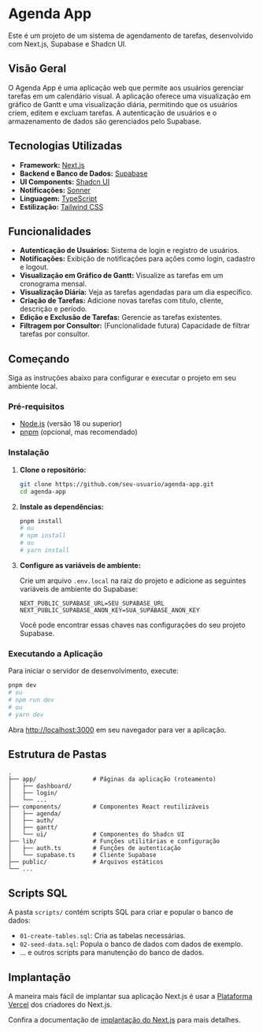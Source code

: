 # Agenda App

Este é um projeto de um sistema de agendamento de tarefas, desenvolvido com Next.js, Supabase e Shadcn UI.

## Visão Geral

O Agenda App é uma aplicação web que permite aos usuários gerenciar tarefas em um calendário visual. A aplicação oferece uma visualização em gráfico de Gantt e uma visualização diária, permitindo que os usuários criem, editem e excluam tarefas. A autenticação de usuários e o armazenamento de dados são gerenciados pelo Supabase.

## Tecnologias Utilizadas

*   **Framework:** [Next.js](https://nextjs.org/)
*   **Backend e Banco de Dados:** [Supabase](https://supabase.io/)
*   **UI Components:** [Shadcn UI](https://ui.shadcn.com/)
*   **Notificações:** [Sonner](https://sonner.emilkowal.ski/)
*   **Linguagem:** [TypeScript](https://www.typescriptlang.org/)
*   **Estilização:** [Tailwind CSS](https://tailwindcss.com/)

## Funcionalidades

*   **Autenticação de Usuários:** Sistema de login e registro de usuários.
*   **Notificações:** Exibição de notificações para ações como login, cadastro e logout.
*   **Visualização em Gráfico de Gantt:** Visualize as tarefas em um cronograma mensal.
*   **Visualização Diária:** Veja as tarefas agendadas para um dia específico.
*   **Criação de Tarefas:** Adicione novas tarefas com título, cliente, descrição e período.
*   **Edição e Exclusão de Tarefas:** Gerencie as tarefas existentes.
*   **Filtragem por Consultor:** (Funcionalidade futura) Capacidade de filtrar tarefas por consultor.

## Começando

Siga as instruções abaixo para configurar e executar o projeto em seu ambiente local.

### Pré-requisitos

*   [Node.js](https://nodejs.org/en/) (versão 18 ou superior)
*   [pnpm](https://pnpm.io/installation) (opcional, mas recomendado)

### Instalação

1.  **Clone o repositório:**

    ```bash
    git clone https://github.com/seu-usuario/agenda-app.git
    cd agenda-app
    ```

2.  **Instale as dependências:**

    ```bash
    pnpm install
    # ou
    # npm install
    # ou
    # yarn install
    ```

3.  **Configure as variáveis de ambiente:**

    Crie um arquivo `.env.local` na raiz do projeto e adicione as seguintes variáveis de ambiente do Supabase:

    ```
    NEXT_PUBLIC_SUPABASE_URL=SEU_SUPABASE_URL
    NEXT_PUBLIC_SUPABASE_ANON_KEY=SUA_SUPABASE_ANON_KEY
    ```

    Você pode encontrar essas chaves nas configurações do seu projeto Supabase.

### Executando a Aplicação

Para iniciar o servidor de desenvolvimento, execute:

```bash
pnpm dev
# ou
# npm run dev
# ou
# yarn dev
```

Abra [http://localhost:3000](http://localhost:3000) em seu navegador para ver a aplicação.

## Estrutura de Pastas

```
.
├── app/                # Páginas da aplicação (roteamento)
│   ├── dashboard/
│   ├── login/
│   └── ...
├── components/         # Componentes React reutilizáveis
│   ├── agenda/
│   ├── auth/
│   ├── gantt/
│   └── ui/             # Componentes do Shadcn UI
├── lib/                # Funções utilitárias e configuração
│   ├── auth.ts         # Funções de autenticação
│   └── supabase.ts     # Cliente Supabase
├── public/             # Arquivos estáticos
└── ...
```

## Scripts SQL

A pasta `scripts/` contém scripts SQL para criar e popular o banco de dados:

*   `01-create-tables.sql`: Cria as tabelas necessárias.
*   `02-seed-data.sql`: Popula o banco de dados com dados de exemplo.
*   ... e outros scripts para manutenção do banco de dados.

## Implantação

A maneira mais fácil de implantar sua aplicação Next.js é usar a [Plataforma Vercel](https://vercel.com/new?utm_medium=default-template&filter=next.js&utm_source=create-next-app&utm_campaign=create-next-app-readme) dos criadores do Next.js.

Confira a documentação de [implantação do Next.js](https://nextjs.org/docs/deployment) para mais detalhes.
